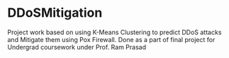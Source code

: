 # DDoSMitigation
Project work based on using K-Means Clustering to predict DDoS attacks and Mitigate them using Pox Firewall. Done as a part of final project for Undergrad coursework under Prof. Ram Prasad
